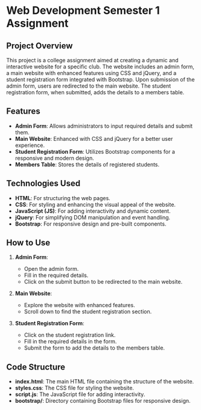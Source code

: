 # Web Development Semester 1 Assignment

## Project Overview
This project is a college assignment aimed at creating a dynamic and interactive website for a specific club. The website includes an admin form, a main website with enhanced features using CSS and jQuery, and a student registration form integrated with Bootstrap. Upon submission of the admin form, users are redirected to the main website. The student registration form, when submitted, adds the details to a members table.

## Features
- **Admin Form**: Allows administrators to input required details and submit them.
- **Main Website**: Enhanced with CSS and jQuery for a better user experience.
- **Student Registration Form**: Utilizes Bootstrap components for a responsive and modern design.
- **Members Table**: Stores the details of registered students.

## Technologies Used
- **HTML**: For structuring the web pages.
- **CSS**: For styling and enhancing the visual appeal of the website.
- **JavaScript (JS)**: For adding interactivity and dynamic content.
- **jQuery**: For simplifying DOM manipulation and event handling.
- **Bootstrap**: For responsive design and pre-built components.

## How to Use
1. **Admin Form**:
   - Open the admin form.
   - Fill in the required details.
   - Click on the submit button to be redirected to the main website.

2. **Main Website**:
   - Explore the website with enhanced features.
   - Scroll down to find the student registration section.

3. **Student Registration Form**:
   - Click on the student registration link.
   - Fill in the required details in the form.
   - Submit the form to add the details to the members table.

## Code Structure
- **index.html**: The main HTML file containing the structure of the website.
- **styles.css**: The CSS file for styling the website.
- **script.js**: The JavaScript file for adding interactivity.
- **bootstrap/**: Directory containing Bootstrap files for responsive design.